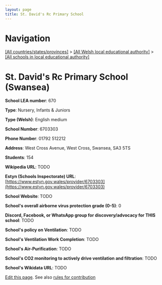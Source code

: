 ```yaml
---
layout: page
title: St. David's Rc Primary School
---
```

# Navigation

[[All countries/states/provinces]](../../..) > [[All Welsh local educational authority]](../..) > [[All schools in local educational authority]](..)

# St. David's Rc Primary School (Swansea)

**School LEA number**: 670

**Type**: Nursery, Infants & Juniors

**Type (Welsh)**: English medium

**School Number**: 6703303

**Phone Number**: 01792 512212

**Address**: West Cross Avenue, West Cross, Swansea, SA3 5TS

**Students**: 154

**Wikipedia URL**: TODO

**Estyn (Schools Inspectorate) URL**: [https://www.estyn.gov.wales/provider/6703303](https://www.estyn.gov.wales/provider/6703303)

**School Website**: TODO

**School's overall airborne virus protection grade (0-5)**: 0

**Discord, Facebook, or WhatsApp group for discovery/advocacy for THIS school**: TODO

**School's policy on Ventilation**: TODO

**School's Ventilation Work Completion**: TODO

**School's Air-Purification**: TODO

**School's CO2 monitoring to actively drive ventilation and filtration**: TODO

**School's Wikidata URL**: TODO




[Edit this page](https://github.com/ventilate-schools/Wales/edit/prif/./Swansea/St._David's_Rc_Primary_School.md). See also [rules for contribution](../../../contribution-rules/)